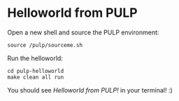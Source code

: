 # Helloworld from PULP

Open a new shell and source the PULP environment:
~~~~~shell
source /pulp/sourceme.sh
~~~~~

Run the helloworld:
~~~~~shell
cd pulp-helloworld
make clean all run
~~~~~

You should see _Helloworld from PULP!_ in your terminal! :)

